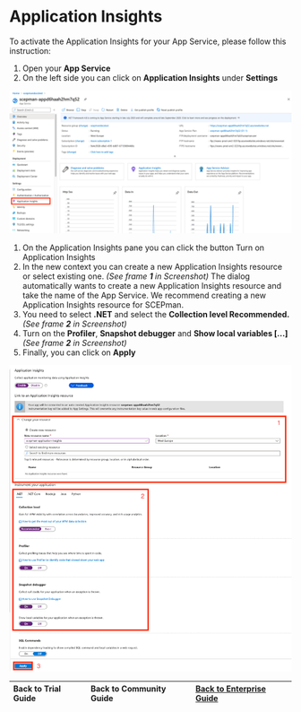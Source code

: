 # Application Insights

To activate the Application Insights for your App Service, please follow this instruction:

1. Open your **App Service**
2. On the left side you can click on **Application Insights** under **Settings**

![](../../.gitbook/assets/image%20%285%29.png)

1. On the Application Insights pane you can click the button Turn on Application Insights
2. In the new context you can create a new Application Insights resource or select existing one. _\(See frame **1** in Screenshot\)_ The dialog automatically wants to create a new Application Insights resource and take the name of the App Service. We recommend creating a new Application Insights resource for SCEPman.
3. You need to select **.NET** and select the **Collection level Recommended.** _\(See frame **2** in Screenshot\)_
4. Turn on the **Profiler**, **Snapshot debugger** and **Show local variables \[...\]** _\(See frame **2** in Screenshot\)_
5. Finally, you can click on **Apply**

![](../../.gitbook/assets/image%20%287%29.png)

| Back to Trial Guide | Back to Community Guide | ​[Back to Enterprise Guide​](../../getting-started/enterprise-guide.md#step-7-deploy-application-insights) |
| :--- | :--- | :--- |


